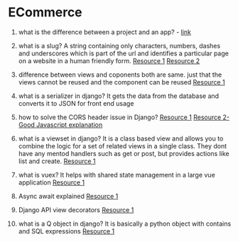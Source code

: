 # ECommerce

1. what is the difference between a project and an app? - [link](https://stackoverflow.com/questions/19350785/what-s-the-difference-between-a-project-and-an-app-in-django-world)

2. what is a slug?
A string containing only characters, numbers, dashes and underscores which is part of the url and identifies a particular page on a website in a human friendly form.
[Resource 1](https://www.w3schools.com/django/django_slug_field.phphttps://www.w3schools.com/django/django_slug_field.php)
[Resource 2](https://www.google.com/search?q=what+is+a+slug+in+django&oq=what+is+a+slug+in+django&gs_lcrp=EgZjaHJvbWUyCQgAEEUYORiABDIICAEQABgWGB4yCAgCEAAYFhgeMg0IAxAAGIYDGIAEGIoFMgYIBBBFGEDSAQg0MDgyajBqMagCALACAA&sourceid=chrome&ie=UTF-8)

3. difference between views and coponents
both are same. just that the views cannot be reused and the component can be reused
[Resource 1](https://upmostly.com/vue-js/vue-js-differences-between-views-and-components)

4. what is a serializer in django?
It gets the data from the database and converts it to JSON for front end usage

5. how to solve the CORS header issue in Django?
[Resource 1](https://github.com/axios/axios/issues/569)
[Resource 2-Good Javascript explanation](https://stackoverflow.com/questions/45975135/access-control-origin-header-error-using-axios)

6. what is a viewset in django?
It is a class based view and allows you to combine the logic for a set of related views in a single class. They dont have any mentod handlers such as get or post, but provides actions like list and create.
[Resource 1](https://www.django-rest-framework.org/api-guide/viewsets/)

7. what is vuex?
It helps with shared state management in a large vue application
[Resource 1](https://vuex.vuejs.org/)

8. Async await explained
[Resource 1](https://developer.mozilla.org/en-US/docs/Learn/JavaScript/Asynchronous/Promises#async_and_await)

9. Django API view decorators
[Resource 1](https://www.django-rest-framework.org/api-guide/views/#api_view:~:text=request%20is%20processed.-,%40api_view(),-Signature%3A%20%40api_view)

10. what is a Q object in django?
It is basically a python object with contains and SQL expressions
[Resource 1](https://micropyramid.medium.com/querying-with-django-q-objects-56ccca6c0563)